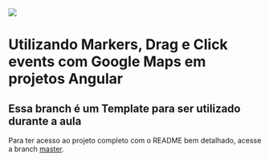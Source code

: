 <img src="https://storage.googleapis.com/golden-wind/experts-club/capa-github.svg" />

# Utilizando Markers, Drag e Click events com Google Maps em projetos Angular

## Essa branch é um Template para ser utilizado durante a aula

Para ter acesso ao projeto completo com o README bem detalhado, acesse a branch [master](https://github.com/rocketseat-experts-club/angular-google-maps-2021-10-16/tree/master).